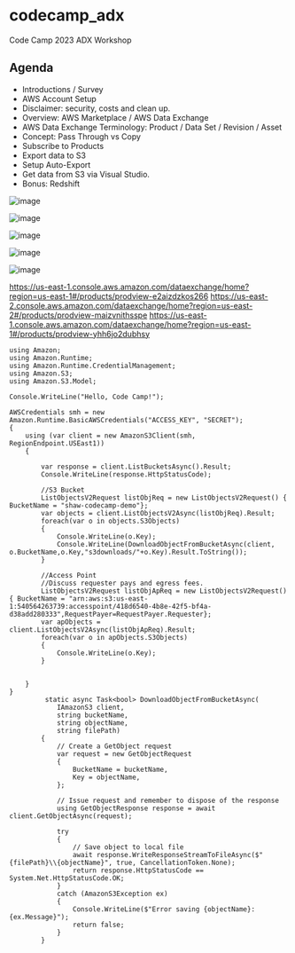 # codecamp_adx
Code Camp 2023 ADX Workshop

## Agenda
* Introductions / Survey
* AWS Account Setup
* Disclaimer: security, costs and clean up.
* Overview: AWS Marketplace / AWS Data Exchange
* AWS Data Exchange Terminology: Product / Data Set / Revision / Asset
* Concept: Pass Through vs Copy
* Subscribe to Products
* Export data to S3
* Setup Auto-Export
* Get data from S3 via Visual Studio.
* Bonus: Redshift

![image](https://github.com/ShawLevin/codecamp_adx/assets/4535134/d2672f92-9e77-44ef-8d83-f49256504289)

![image](https://github.com/ShawLevin/codecamp_adx/assets/4535134/040572e4-bd8d-4b70-a9cc-3184ce6139d7)

![image](https://github.com/ShawLevin/codecamp_adx/assets/4535134/cd911087-8a52-48d7-8726-a8c2987e8a84)

![image](https://github.com/ShawLevin/codecamp_adx/assets/4535134/0944fde5-12e3-4f9a-b5cf-93c57d17d54a)

![image](https://github.com/ShawLevin/codecamp_adx/assets/4535134/1e9817a3-20f0-4e2e-9957-bd682dfb7a62)

https://us-east-1.console.aws.amazon.com/dataexchange/home?region=us-east-1#/products/prodview-e2aizdzkos266
https://us-east-2.console.aws.amazon.com/dataexchange/home?region=us-east-2#/products/prodview-maizvnithsspe
https://us-east-1.console.aws.amazon.com/dataexchange/home?region=us-east-1#/products/prodview-yhh6jo2dubhsy

```
using Amazon;
using Amazon.Runtime;
using Amazon.Runtime.CredentialManagement;
using Amazon.S3;
using Amazon.S3.Model;

Console.WriteLine("Hello, Code Camp!");

AWSCredentials smh = new Amazon.Runtime.BasicAWSCredentials("ACCESS_KEY", "SECRET"); 
{
    using (var client = new AmazonS3Client(smh, RegionEndpoint.USEast1))
    {
        
        var response = client.ListBucketsAsync().Result;
        Console.WriteLine(response.HttpStatusCode);

        //S3 Bucket
        ListObjectsV2Request listObjReq = new ListObjectsV2Request() { BucketName = "shaw-codecamp-demo"};
        var objects = client.ListObjectsV2Async(listObjReq).Result;
        foreach(var o in objects.S3Objects)
        {
            Console.WriteLine(o.Key);
            Console.WriteLine(DownloadObjectFromBucketAsync(client, o.BucketName,o.Key,"s3downloads/"+o.Key).Result.ToString());
        }

        //Access Point
        //Discuss requester pays and egress fees.
        ListObjectsV2Request listObjApReq = new ListObjectsV2Request() { BucketName = "arn:aws:s3:us-east-1:540564263739:accesspoint/418d6540-4b8e-42f5-bf4a-d38add280333",RequestPayer=RequestPayer.Requester};
        var apObjects = client.ListObjectsV2Async(listObjApReq).Result;
        foreach(var o in apObjects.S3Objects)
        {
            Console.WriteLine(o.Key);
        }


    }    
}
         static async Task<bool> DownloadObjectFromBucketAsync(
            IAmazonS3 client,
            string bucketName,
            string objectName,
            string filePath)
        {
            // Create a GetObject request
            var request = new GetObjectRequest
            {
                BucketName = bucketName,
                Key = objectName,
            };

            // Issue request and remember to dispose of the response
            using GetObjectResponse response = await client.GetObjectAsync(request);

            try
            {
                // Save object to local file
                await response.WriteResponseStreamToFileAsync($"{filePath}\\{objectName}", true, CancellationToken.None);
                return response.HttpStatusCode == System.Net.HttpStatusCode.OK;
            }
            catch (AmazonS3Exception ex)
            {
                Console.WriteLine($"Error saving {objectName}: {ex.Message}");
                return false;
            }
        }

```
